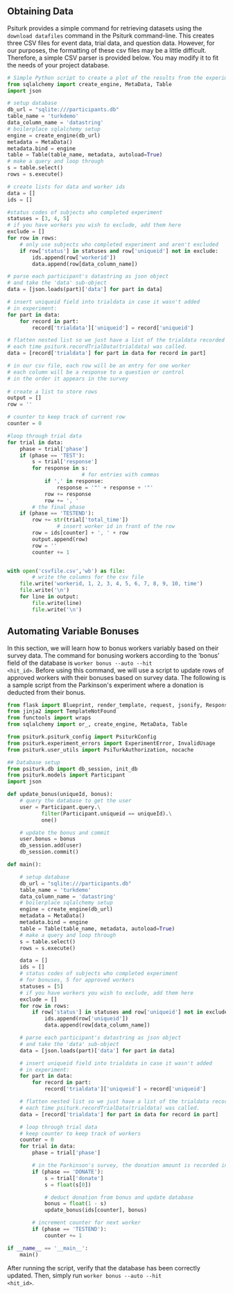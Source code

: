 Obtaining Data
--------------

Psiturk provides a simple command for retrieving datasets using the <code>download datafiles</code> command in the Psiturk command-line. This creates three CSV files for event data, trial data, and question data. However, for our purposes, the formatting of these csv files may be a little difficult. Therefore, a simple CSV parser is provided below. You may modify it to fit the needs of your project database.

```python
# Simple Python script to create a plot of the results from the experiment 
from sqlalchemy import create_engine, MetaData, Table
import json

# setup database
db_url = "sqlite:///participants.db"
table_name = 'turkdemo'
data_column_name = 'datastring'
# boilerplace sqlalchemy setup
engine = create_engine(db_url)
metadata = MetaData()
metadata.bind = engine
table = Table(table_name, metadata, autoload=True)
# make a query and loop through
s = table.select()
rows = s.execute()

# create lists for data and worker ids
data = []
ids = []

#status codes of subjects who completed experiment
statuses = [3, 4, 5]
# if you have workers you wish to exclude, add them here
exclude = []
for row in rows:
	# only use subjects who completed experiment and aren't excluded
	if row['status'] in statuses and row['uniqueid'] not in exclude:
		ids.append(row['workerid'])
		data.append(row[data_column_name])

# parse each participant's datastring as json object
# and take the 'data' sub-object
data = [json.loads(part)['data'] for part in data]

# insert uniqueid field into trialdata in case it wasn't added
# in experiment:
for part in data:
	for record in part:
		record['trialdata']['uniqueid'] = record['uniqueid']

# flatten nested list so we just have a list of the trialdata recorded
# each time psiturk.recordTrialData(trialdata) was called.
data = [record['trialdata'] for part in data for record in part]

# in our csv file, each row will be an entry for one worker
# each column will be a response to a question or control 
# in the order it appears in the survey
  
# create a list to store rows 
output = []
row = ''

# counter to keep track of current row
counter = 0

#loop through trial data
for trial in data:
	phase = trial['phase']
	if (phase == 'TEST'):
		s = trial['response']
		for response in s:
                        # for entries with commas
			if ',' in response:
				response = '"' + response + '"'
			row += response
			row += ', '
        # the final phase
	if (phase == 'TESTEND'):
		row += str(trial['total_time'])
                # insert worker id in front of the row
		row = ids[counter] + ', ' + row
		output.append(row)
		row = ''
		counter += 1


with open('csvfile.csv','wb') as file:
        # write the columns for the csv file
	file.write('workerid, 1, 2, 3, 4, 5, 6, 7, 8, 9, 10, time')
	file.write('\n')
	for line in output:
		file.write(line)
		file.write('\n')
```

Automating Variable Bonuses
---------------------------

In this section, we will learn how to bonus workers variably based on their survey data. The command for bonusing workers according to the ‘bonus’ field of the database is <code>worker bonus --auto --hit <hit_id></code>. Before using this command, we will use a script to update rows of approved workers with their bonuses based on survey data. The following is a sample script from the Parkinson's experiment where a donation is  deducted from their bonus.

```python
from flask import Blueprint, render_template, request, jsonify, Response, abort, current_app
from jinja2 import TemplateNotFound
from functools import wraps
from sqlalchemy import or_, create_engine, MetaData, Table

from psiturk.psiturk_config import PsiturkConfig
from psiturk.experiment_errors import ExperimentError, InvalidUsage
from psiturk.user_utils import PsiTurkAuthorization, nocache

## Database setup
from psiturk.db import db_session, init_db
from psiturk.models import Participant
import json

def update_bonus(uniqueId, bonus):
    # query the database to get the user
    user = Participant.query.\
           filter(Participant.uniqueid == uniqueId).\
           one()

    # update the bonus and commit
    user.bonus = bonus
    db_session.add(user)
    db_session.commit()

def main():

    # setup database
    db_url = "sqlite:///participants.db"
    table_name = 'turkdemo'
    data_column_name = 'datastring'
    # boilerplace sqlalchemy setup
    engine = create_engine(db_url)
    metadata = MetaData()
    metadata.bind = engine
    table = Table(table_name, metadata, autoload=True)
    # make a query and loop through
    s = table.select()
    rows = s.execute()

    data = []
    ids = []
    # status codes of subjects who completed experiment
    # for bonuses, 5 for approved workers
    statuses = [5]
    # if you have workers you wish to exclude, add them here
    exclude = []
    for row in rows:
        if row['status'] in statuses and row['uniqueid'] not in exclude:
            ids.append(row['uniqueid'])
            data.append(row[data_column_name])

    # parse each participant's datastring as json object
    # and take the 'data' sub-object
    data = [json.loads(part)['data'] for part in data]

    # insert uniqueid field into trialdata in case it wasn't added
    # in experiment:
    for part in data:
        for record in part:
            record['trialdata']['uniqueid'] = record['uniqueid']

    # flatten nested list so we just have a list of the trialdata recorded
    # each time psiturk.recordTrialData(trialdata) was called.
    data = [record['trialdata'] for part in data for record in part]

    # loop through trial data
    # keep counter to keep track of workers
    counter = 0
    for trial in data:
        phase = trial['phase']

        # in the Parkinson's survey, the donation amount is recorded in the 'DONATE' phase
        if (phase == 'DONATE'):
            s = trial['donate']
            s = float(s[0])

            # deduct donation from bonus and update database
            bonus = float(1 - s)
            update_bonus(ids[counter], bonus)

        # increment counter for next worker
        if (phase == 'TESTEND'):
            counter += 1

if __name__ == '__main__':
    main()
```

After running the script, verify that the database has been correctly updated. Then, simply run <code>worker bonus --auto --hit <hit_id></code>.
